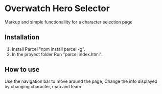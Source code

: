 # Overwatch Hero Selector 
Markup and simple functionallity for a character selection page

## Installation
1) Install Parcel "npm install parcel -g".
2) In the proyect folder Run "parcel index.html".

## How to use 

Use the navigation bar to move around the page, Change the info displayed by changing character, map and team
